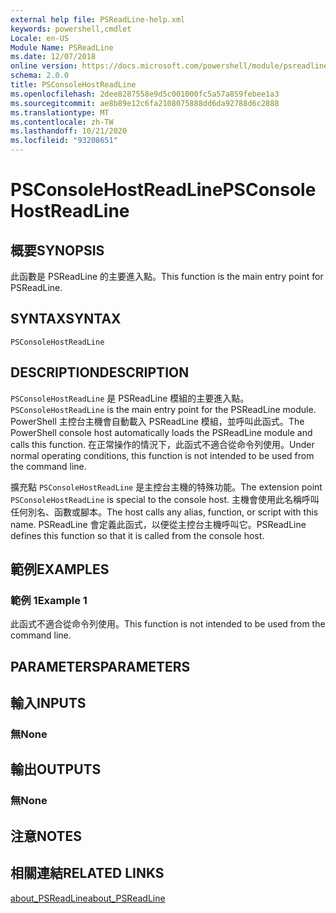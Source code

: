 ```yaml
---
external help file: PSReadLine-help.xml
keywords: powershell,cmdlet
Locale: en-US
Module Name: PSReadLine
ms.date: 12/07/2018
online version: https://docs.microsoft.com/powershell/module/psreadline/psconsolehostreadline?view=powershell-5.1&WT.mc_id=ps-gethelp
schema: 2.0.0
title: PSConsoleHostReadLine
ms.openlocfilehash: 2dee8287558e9d5c001000fc5a57a859febee1a3
ms.sourcegitcommit: ae8b89e12c6fa2108075888dd6da92788d6c2888
ms.translationtype: MT
ms.contentlocale: zh-TW
ms.lasthandoff: 10/21/2020
ms.locfileid: "93208651"
---
```

# <span data-ttu-id="8186a-103">PSConsoleHostReadLine</span><span class="sxs-lookup"><span data-stu-id="8186a-103">PSConsoleHostReadLine</span></span>

## <span data-ttu-id="8186a-104">概要</span><span class="sxs-lookup"><span data-stu-id="8186a-104">SYNOPSIS</span></span>
<span data-ttu-id="8186a-105">此函數是 PSReadLine 的主要進入點。</span><span class="sxs-lookup"><span data-stu-id="8186a-105">This function is the main entry point for PSReadLine.</span></span>

## <span data-ttu-id="8186a-106">SYNTAX</span><span class="sxs-lookup"><span data-stu-id="8186a-106">SYNTAX</span></span>

```
PSConsoleHostReadLine
```

## <span data-ttu-id="8186a-107">DESCRIPTION</span><span class="sxs-lookup"><span data-stu-id="8186a-107">DESCRIPTION</span></span>

<span data-ttu-id="8186a-108">`PSConsoleHostReadLine` 是 PSReadLine 模組的主要進入點。</span><span class="sxs-lookup"><span data-stu-id="8186a-108">`PSConsoleHostReadLine` is the main entry point for the PSReadLine module.</span></span> <span data-ttu-id="8186a-109">PowerShell 主控台主機會自動載入 PSReadLine 模組，並呼叫此函式。</span><span class="sxs-lookup"><span data-stu-id="8186a-109">The PowerShell console host automatically loads the PSReadLine module and calls this function.</span></span> <span data-ttu-id="8186a-110">在正常操作的情況下，此函式不適合從命令列使用。</span><span class="sxs-lookup"><span data-stu-id="8186a-110">Under normal operating conditions, this function is not intended to be used from the command line.</span></span>

<span data-ttu-id="8186a-111">擴充點 `PSConsoleHostReadLine` 是主控台主機的特殊功能。</span><span class="sxs-lookup"><span data-stu-id="8186a-111">The extension point `PSConsoleHostReadLine` is special to the console host.</span></span> <span data-ttu-id="8186a-112">主機會使用此名稱呼叫任何別名、函數或腳本。</span><span class="sxs-lookup"><span data-stu-id="8186a-112">The host calls any alias, function, or script with this name.</span></span> <span data-ttu-id="8186a-113">PSReadLine 會定義此函式，以便從主控台主機呼叫它。</span><span class="sxs-lookup"><span data-stu-id="8186a-113">PSReadLine defines this function so that it is called from the console host.</span></span>

## <span data-ttu-id="8186a-114">範例</span><span class="sxs-lookup"><span data-stu-id="8186a-114">EXAMPLES</span></span>

### <span data-ttu-id="8186a-115">範例 1</span><span class="sxs-lookup"><span data-stu-id="8186a-115">Example 1</span></span>

<span data-ttu-id="8186a-116">此函式不適合從命令列使用。</span><span class="sxs-lookup"><span data-stu-id="8186a-116">This function is not intended to be used from the command line.</span></span>

## <span data-ttu-id="8186a-117">PARAMETERS</span><span class="sxs-lookup"><span data-stu-id="8186a-117">PARAMETERS</span></span>

## <span data-ttu-id="8186a-118">輸入</span><span class="sxs-lookup"><span data-stu-id="8186a-118">INPUTS</span></span>

### <span data-ttu-id="8186a-119">無</span><span class="sxs-lookup"><span data-stu-id="8186a-119">None</span></span>

## <span data-ttu-id="8186a-120">輸出</span><span class="sxs-lookup"><span data-stu-id="8186a-120">OUTPUTS</span></span>

### <span data-ttu-id="8186a-121">無</span><span class="sxs-lookup"><span data-stu-id="8186a-121">None</span></span>

## <span data-ttu-id="8186a-122">注意</span><span class="sxs-lookup"><span data-stu-id="8186a-122">NOTES</span></span>

## <span data-ttu-id="8186a-123">相關連結</span><span class="sxs-lookup"><span data-stu-id="8186a-123">RELATED LINKS</span></span>

[<span data-ttu-id="8186a-124">about_PSReadLine</span><span class="sxs-lookup"><span data-stu-id="8186a-124">about_PSReadLine</span></span>](./About/about_PSReadLine.md)

